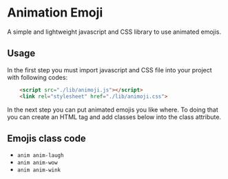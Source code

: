 # Animation Emoji
A simple and lightweight javascript and CSS library to use animated emojis.
## Usage
In the first step you must import javascript and CSS file into your project with following codes:

```html
    <script src="./lib/animoji.js"></script>
    <link rel="stylesheet" href="./lib/animoji.css">
```

In the next step you can put animated emojis you like where. To doing that you can create an HTML tag and add classes below into the class attribute.
## Emojis class code
* `anim anim-laugh`
* `anim anim-wow`
* `anim anim-wink`
